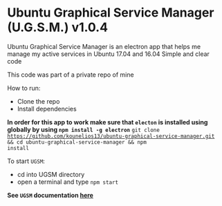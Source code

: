 # Ubuntu Graphical Service Manager (U.G.S.M.) v1.0.4
Ubuntu Graphical Service Manager is an electron app
that helps me manage my active services in Ubuntu 17.04 and 16.04
Simple and clear code

This code was part of a private repo of mine

How to run:
* Clone the repo
* Install dependencies

**In order for this app to work make sure that `electon` is installed using globally by using `npm install -g electron`**
<code>git clone https://github.com/kounelios13/ubuntu-graphical-service-manager.git && cd ubuntu-graphical-service-manager && npm install</code>

To start `UGSM`:
* cd into UGSM directory
* open a terminal and type `npm start`

**See `UGSM` documentation [here](docs/documentation.md)**